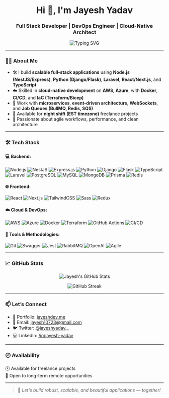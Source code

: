 <h1 align="center">Hi 👋, I'm Jayesh Yadav</h1>
<h3 align="center">Full Stack Developer | DevOps Engineer | Cloud-Native Architect</h3>

<p align="center">
  <img src="https://readme-typing-svg.demolab.com?font=Fira+Code&pause=1000&center=true&width=435&lines=Crafting+Scalable+Web+and+Cloud+Solutions;Freelancer+%7C+Night+Shift+Developer;Let%E2%80%99s+build+something+great+together!" alt="Typing SVG" />
</p>

---

### 🧑‍💻 About Me

- 🛠️ I build **scalable full-stack applications** using **Node.js (NestJS/Express)**, **Python (Django/Flask)**, **Laravel**, **React/Next.js**, and **TypeScript**
- ☁️ Skilled in **cloud-native development** on **AWS**, **Azure**, with **Docker**, **CI/CD**, and **IaC (Terraform/Bicep)**
- 🔁 Work with **microservices**, **event-driven architecture**, **WebSockets**, and **Job Queues (BullMQ, Redis, SQS)**
- 💬 Available for **night shift (EST timezone)** freelance projects  
- 🧠 Passionate about agile workflows, performance, and clean architecture

---

### 🛠️ Tech Stack

#### 💻 Backend:
![Node.js](https://img.shields.io/badge/Node.js-339933?style=for-the-badge&logo=node.js&logoColor=white)
![NestJS](https://img.shields.io/badge/NestJS-E0234E?style=for-the-badge&logo=nestjs&logoColor=white)
![Express.js](https://img.shields.io/badge/Express.js-000000?style=for-the-badge&logo=express&logoColor=white)
![Python](https://img.shields.io/badge/Python-3776AB?style=for-the-badge&logo=python&logoColor=white)
![Django](https://img.shields.io/badge/Django-092E20?style=for-the-badge&logo=django&logoColor=white)
![Flask](https://img.shields.io/badge/Flask-000000?style=for-the-badge&logo=flask&logoColor=white)
![TypeScript](https://img.shields.io/badge/TypeScript-3178C6?style=for-the-badge&logo=typescript&logoColor=white)
![Laravel](https://img.shields.io/badge/Laravel-FC3D20?style=for-the-badge&logo=laravel&logoColor=white)
![PostgreSQL](https://img.shields.io/badge/PostgreSQL-4169E1?style=for-the-badge&logo=postgresql&logoColor=white)
![MySQL](https://img.shields.io/badge/MySQL-00758F?style=for-the-badge&logo=mysql&logoColor=white)
![MongoDB](https://img.shields.io/badge/MongoDB-47A248?style=for-the-badge&logo=mongodb&logoColor=white)
![Prisma](https://img.shields.io/badge/Prisma-2D3748?style=for-the-badge&logo=prisma&logoColor=white)
![Redis](https://img.shields.io/badge/Redis-DC382D?style=for-the-badge&logo=redis&logoColor=white)

#### 🌐 Frontend:
![React](https://img.shields.io/badge/React.js-61DAFB?style=for-the-badge&logo=react&logoColor=black)
![Next.js](https://img.shields.io/badge/Next.js-000000?style=for-the-badge&logo=next.js&logoColor=white)
![TailwindCSS](https://img.shields.io/badge/Tailwind_CSS-38B2AC?style=for-the-badge&logo=tailwind-css&logoColor=white)
![Sass](https://img.shields.io/badge/SASS-hotpink?style=for-the-badge&logo=sass&logoColor=white)
![Redux](https://img.shields.io/badge/Redux-764ABC?style=for-the-badge&logo=redux&logoColor=white)

#### ☁️ Cloud & DevOps:
![AWS](https://img.shields.io/badge/AWS-232F3E?style=for-the-badge&logo=amazon-aws&logoColor=white)
![Azure](https://img.shields.io/badge/Azure-0078D4?style=for-the-badge&logo=microsoft-azure&logoColor=white)
![Docker](https://img.shields.io/badge/Docker-2496ED?style=for-the-badge&logo=docker&logoColor=white)
![Terraform](https://img.shields.io/badge/Terraform-7B42BC?style=for-the-badge&logo=terraform&logoColor=white)
![GitHub Actions](https://img.shields.io/badge/GitHub_Actions-2088FF?style=for-the-badge&logo=github-actions&logoColor=white)
![CI/CD](https://img.shields.io/badge/CI%2FCD-555555?style=for-the-badge&logo=git&logoColor=white)

#### 🧰 Tools & Methodologies:
![Git](https://img.shields.io/badge/Git-F05032?style=for-the-badge&logo=git&logoColor=white)
![Swagger](https://img.shields.io/badge/Swagger-85EA2D?style=for-the-badge&logo=swagger&logoColor=black)
![Jest](https://img.shields.io/badge/Jest-C21325?style=for-the-badge&logo=jest&logoColor=white)
![RabbitMQ](https://img.shields.io/badge/RabbitMQ-FF6600?style=for-the-badge&logo=rabbitmq&logoColor=white)
![OpenAI](https://img.shields.io/badge/OpenAI-412991?style=for-the-badge&logo=openai&logoColor=white)
![Agile](https://img.shields.io/badge/Agile%20Methodology-28A745?style=for-the-badge&logo=scrumalliance&logoColor=white)

---

### 📈 GitHub Stats

<p align="center">
  <img src="https://github-readme-stats.vercel.app/api?username=jayeshyadav&show_icons=true&theme=tokyonight" alt="Jayesh's GitHub Stats" />
</p>

<p align="center">
  <img src="https://github-readme-streak-stats.herokuapp.com/?user=jayeshyadav&theme=tokyonight" alt="GitHub Streak" />
</p>

---

### 📫 Let’s Connect

- 💼 Portfolio: [jayeshdev.me](#)
- 📧 Email: [jayesh10723@gmail.com](mailto:jayesh10723@gmail.com)
- 🐦 Twitter: [@jayeshyadav__](https://x.com/jayeshyadav__)
- 💻 LinkedIn: [/in/jayesh-yadav](https://linkedin.com/in/jayesh-y)

---

### 🕘 Availability

🕙 Available for freelance projects   
📁 Open to long-term remote opportunities

---

> 🚀 *Let's build robust, scalable, and beautiful applications — together!*
